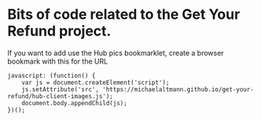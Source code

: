 # Bits of code related to the Get Your Refund project.
If you want to add use the Hub pics bookmarklet,  create a browser bookmark with this for the URL
```
javascript: (function() {
    var js = document.createElement('script');
    js.setAttribute('src', 'https://michaelaltmann.github.io/get-your-refund/hub-client-images.js');
    document.body.appendChild(js);
})();
```
